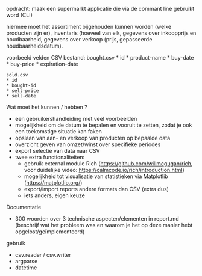 opdracht:
maak een supermarkt applicatie die via de commant line gebruikt word (CLI)

hiermee moet het assortiment bijgehouden kunnen worden (welke producten zijn er), inventaris (hoeveel van elk, gegevens over inkoopprijs en houdbaarheid, gegevens over verkoop (prijs, gepasseerde houdbaarheidsdatum).

voorbeeld velden CSV bestand:
    bought.csv
    * id
    * product-name
    * buy-date
    * buy-price
    * expiration-date

    sold.csv
    * id
    * bought-id
    * sell-price
    * sell-date

Wat moet het kunnen / hebben ?
- een gebruikershandleiding met veel voorbeelden
- mogelijkheid om de datum te bepalen en vooruit te zetten, zodat je ook een toekomstige situatie kan faken
- opslaan van aan- en verkoop van producten op bepaalde data
- overzicht geven van omzet/winst over specifieke periodes
- export selectie van data naar CSV
- twee extra functionaliteiten:
    * gebruik external module Rich (https://github.com/willmcgugan/rich, voor duidelijke video: https://calmcode.io/rich/introduction.html)
    *  mogelijkheid tot visualisatie van statistieken via Matplotlib (https://matplotlib.org/)
    - export/import reports andere formats dan CSV (extra dus)
    - iets anders, eigen keuze

Documentatie
- 300 woorden over 3 technische aspecten/elementen in report.md (beschrijf wat het probleem was en waarom je het op deze manier hebt opgelost/geïmplementeerd)

gebruik
- csv.reader / csv.writer
- argparse
- datetime

